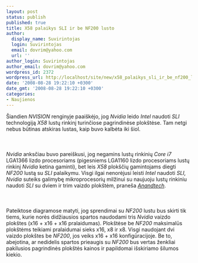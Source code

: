 ```yaml
---
layout: post
status: publish
published: true
title: X58 palaikys SLI ir be NF200 lusto
author:
  display_name: Suvirintojas
  login: Suvirintojas
  email: dovrim@yahoo.com
  url: ''
author_login: Suvirintojas
author_email: dovrim@yahoo.com
wordpress_id: 2372
wordpress_url: http://localhost/site/new/x58_palaikys_sli_ir_be_nf200_lusto/
date: '2008-08-28 19:22:10 +0300'
date_gmt: '2008-08-28 19:22:10 +0300'
categories:
- Naujienos
---
```

<p>Šiandien <i>NVISION</i> renginyje paaiškėjo, jog <i>Nvidia</i> leido <i>Intel</i> naudoti <i>SLI</i> technologiją <i>X58</i> lustų rinkinį turinčiose pagrindinėse plokštėse. Tam netgi nebus būtinas atskiras lustas, kaip buvo kalbėta iki šiol.<br />
<br><br />
<br><i>Nvidia</i> anksčiau buvo pareiškusi, jog negamins lustų rinkinių <i>Core i7</i> LGA1366 lizdo procesoriams (pigesniems LGA1160 lizdo procesoriams lustų rinkinį <i>Nvidia</i> ketina gaminti), bet leis <i>X58</i> plokščių gamintojams diegti <i>NF200</i> lustą su <i>SLI</i> palaikymu. Visgi ilgai nenorėjusi leisti <i>Intel</i> naudoti <i>SLI, Nvidia</i> suteiks galimybę mikroprocesorių milžinui su naujuoju lustų rinkiniu naudoti <i>SLI</i> su dviem ir trim vaizdo plokštėm, praneša <a class="ns" href="http://www.anandtech.com/cpuchipsets/intel/showdoc.aspx?i=3395"><i>Anandtech</i></a>.<br />
<br><br />
<br>Pateiktose diagramose matyti, jog sprendimai su <i>NF200</i> lustu bus skirti tik tiems, kurie norės didžiausios spartos naudodami tris <i>Nvidia</i> vaizdo plokštes (x16 + x16 + x16 pralaidumas). Plokštėse be <i>NF200</i> maksimalūs plokštėms teikiami pralaidumai sieks x16, x8 ir x8. Visgi naudojant dvi vaizdo plokštes be <i>NF200</i>, jos veiks x16 + x16 konfigūracijoje. Be to, abejotina, ar nedidelis spartos prieaugis su <i>NF200</i> bus vertas ženkliai pakilusios pagrindinės plokštės kainos ir papildomai išskiriamo šilumos kiekio.<br />
<br><br />
<br><br />
<br></p>

